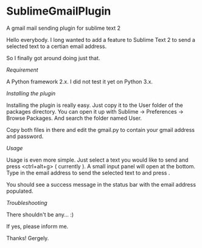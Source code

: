 SublimeGmailPlugin
==================

A gmail mail sending plugin for sublime text 2

Hello everybody. I long wanted to add a feature to Sublime Text 2 to send a selected text to a certian email address. 

So I finally got around doing just that. 

*Requirement*

A Python framework 2.x. I did not test it yet on Python 3.x.

*Installing the plugin*

Installing the plugin is really easy. Just copy it to the User folder of the packages directory. You can open it up with Sublime -> Preferences -> Browse Packages. And search the folder named User. 

Copy both files in there and edit the gmail.py to contain your gmail address and password. 

*Usage*

Usage is even more simple. Just select a text you would like to send and press <ctrl+alt+g> ( currently ). A small input panel will open at the bottom. Type in the email address to send the selected text to and press <ENTER>.

You should see a success message in the status bar with the email address populated. 

*Troubleshooting*

There shouldn't be any... :)

If yes, please inform me. 

Thanks!
Gergely.
